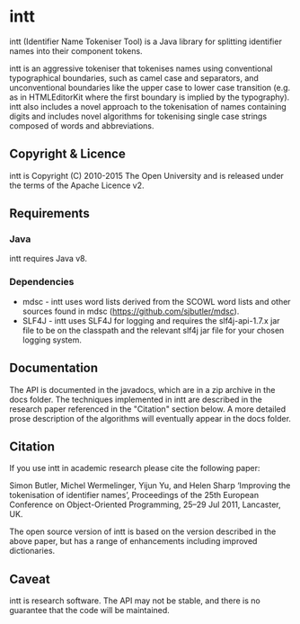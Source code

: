 # intt

intt (Identifier Name Tokeniser Tool) is a Java library for splitting 
identifier names into their component tokens.

intt is an aggressive tokeniser that tokenises names using conventional 
typographical boundaries, such as camel case and separators, and 
unconventional boundaries like the upper case to lower case transition 
(e.g. as in HTMLEditorKit where the first boundary is implied by the 
typography). intt also includes a novel approach to the tokenisation of
names containing digits and includes novel algorithms 
for tokenising single case strings composed of words and abbreviations.
 
## Copyright & Licence
intt is Copyright (C) 2010-2015 The Open University and
is released under the terms of the Apache Licence v2.

## Requirements
### Java
intt requires Java v8. 
### Dependencies
* mdsc - intt uses word lists derived from the SCOWL word lists and other sources found in mdsc (https://github.com/sjbutler/mdsc).
* SLF4J - intt uses SLF4J for logging and requires the slf4j-api-1.7.x jar file to be on the classpath and the relevant slf4j jar file for your chosen logging 
system.

## Documentation
The API is documented in the javadocs, which are in a zip archive in the docs folder. The techniques implemented in intt are described in the research paper 
referenced in the "Citation" section below. A more detailed prose description of the algorithms will eventually appear in the docs folder.

## Citation

If you use intt in academic research please cite the following paper:

   Simon Butler, Michel Wermelinger, Yijun Yu, and Helen Sharp 
   ‘Improving the tokenisation of identifier names’, 
   Proceedings of the 25th European Conference on Object-Oriented Programming, 
   25–29 Jul 2011, Lancaster, UK.

The open source version of intt is based on the version described in the 
above paper, but has a range of enhancements including improved dictionaries.

## Caveat

intt is research software. The API may not be stable, and there is no guarantee that the code will be maintained.


